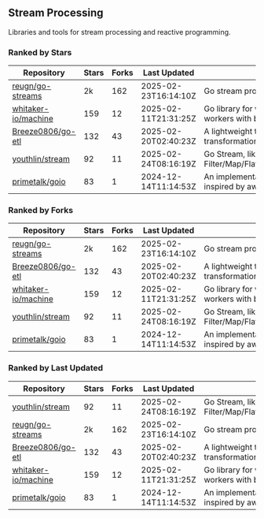 ## Stream Processing

Libraries and tools for stream processing and reactive programming.

### Ranked by Stars

| Repository | Stars | Forks | Last Updated | Description | 
|------------|-------|-------|--------------|-------------|
| [reugn/go-streams](https://github.com/reugn/go-streams) | 2k | 162 | 2025-02-23T16:14:10Z |  Go stream processing library. |
| [whitaker-io/machine](https://github.com/whitaker-io/machine) | 159 | 12 | 2025-02-11T21:31:25Z |  Go library for writing and generating stream workers with built in metrics and traceability. |
| [Breeze0806/go-etl](https://github.com/Breeze0806/go-etl) | 132 | 43 | 2025-02-20T02:40:23Z |  A lightweight toolkit for data source extraction, transformation, and loading (ETL). |
| [youthlin/stream](https://github.com/youthlin/stream) | 92 | 11 | 2025-02-24T08:16:19Z |  Go Stream, like Java 8 Stream: Filter/Map/FlatMap/Peek/Sorted/ForEach/Reduce... |
| [primetalk/goio](https://github.com/primetalk/goio) | 83 | 1 | 2024-12-14T11:14:53Z |  An implementation of IO, Stream, Fiber for Golang, inspired by awesome Scala libraries cats and fs2. |

### Ranked by Forks

| Repository | Stars | Forks | Last Updated | Description | 
|------------|-------|-------|--------------|-------------|
| [reugn/go-streams](https://github.com/reugn/go-streams) | 2k | 162 | 2025-02-23T16:14:10Z |  Go stream processing library. |
| [Breeze0806/go-etl](https://github.com/Breeze0806/go-etl) | 132 | 43 | 2025-02-20T02:40:23Z |  A lightweight toolkit for data source extraction, transformation, and loading (ETL). |
| [whitaker-io/machine](https://github.com/whitaker-io/machine) | 159 | 12 | 2025-02-11T21:31:25Z |  Go library for writing and generating stream workers with built in metrics and traceability. |
| [youthlin/stream](https://github.com/youthlin/stream) | 92 | 11 | 2025-02-24T08:16:19Z |  Go Stream, like Java 8 Stream: Filter/Map/FlatMap/Peek/Sorted/ForEach/Reduce... |
| [primetalk/goio](https://github.com/primetalk/goio) | 83 | 1 | 2024-12-14T11:14:53Z |  An implementation of IO, Stream, Fiber for Golang, inspired by awesome Scala libraries cats and fs2. |

### Ranked by Last Updated

| Repository | Stars | Forks | Last Updated | Description | 
|------------|-------|-------|--------------|-------------|
| [youthlin/stream](https://github.com/youthlin/stream) | 92 | 11 | 2025-02-24T08:16:19Z |  Go Stream, like Java 8 Stream: Filter/Map/FlatMap/Peek/Sorted/ForEach/Reduce... |
| [reugn/go-streams](https://github.com/reugn/go-streams) | 2k | 162 | 2025-02-23T16:14:10Z |  Go stream processing library. |
| [Breeze0806/go-etl](https://github.com/Breeze0806/go-etl) | 132 | 43 | 2025-02-20T02:40:23Z |  A lightweight toolkit for data source extraction, transformation, and loading (ETL). |
| [whitaker-io/machine](https://github.com/whitaker-io/machine) | 159 | 12 | 2025-02-11T21:31:25Z |  Go library for writing and generating stream workers with built in metrics and traceability. |
| [primetalk/goio](https://github.com/primetalk/goio) | 83 | 1 | 2024-12-14T11:14:53Z |  An implementation of IO, Stream, Fiber for Golang, inspired by awesome Scala libraries cats and fs2. |


